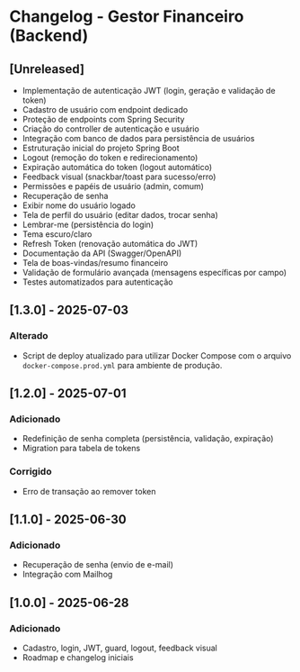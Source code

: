 # Changelog - Gestor Financeiro (Backend)

## [Unreleased]

- Implementação de autenticação JWT (login, geração e validação de token)
- Cadastro de usuário com endpoint dedicado
- Proteção de endpoints com Spring Security
- Criação do controller de autenticação e usuário
- Integração com banco de dados para persistência de usuários
- Estruturação inicial do projeto Spring Boot
- Logout (remoção do token e redirecionamento)
- Expiração automática do token (logout automático)
- Feedback visual (snackbar/toast para sucesso/erro)
- Permissões e papéis de usuário (admin, comum)
- Recuperação de senha
- Exibir nome do usuário logado
- Tela de perfil do usuário (editar dados, trocar senha)
- Lembrar-me (persistência do login)
- Tema escuro/claro
- Refresh Token (renovação automática do JWT)
- Documentação da API (Swagger/OpenAPI)
- Tela de boas-vindas/resumo financeiro
- Validação de formulário avançada (mensagens específicas por campo)
- Testes automatizados para autenticação

## [1.3.0] - 2025-07-03

### Alterado
- Script de deploy atualizado para utilizar Docker Compose com o arquivo `docker-compose.prod.yml` para ambiente de produção.

## [1.2.0] - 2025-07-01

### Adicionado

- Redefinição de senha completa (persistência, validação, expiração)
- Migration para tabela de tokens

### Corrigido

- Erro de transação ao remover token

## [1.1.0] - 2025-06-30

### Adicionado

- Recuperação de senha (envio de e-mail)
- Integração com Mailhog

## [1.0.0] - 2025-06-28

### Adicionado

- Cadastro, login, JWT, guard, logout, feedback visual
- Roadmap e changelog iniciais
